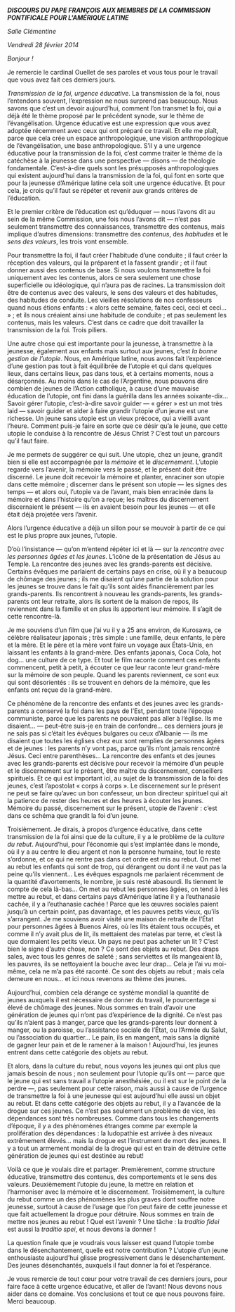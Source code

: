 ***DISCOURS DU PAPE FRANÇOIS*** ***AUX MEMBRES DE LA COMMISSION PONTIFICALE POUR L'AMÉRIQUE LATINE***

*Salle Clémentine*

*Vendredi 28 février 2014*

*Bonjour !*

Je remercie le cardinal Ouellet de ses paroles et vous tous pour le travail que vous avez fait ces derniers jours.

*Transmission de la foi, urgence éducative*. La transmission de la foi, nous l’entendons souvent, l’expression ne nous surprend pas beaucoup. Nous savons que c’est un devoir aujourd’hui, comment l’on transmet la foi, qui a déjà été le thème proposé par le précédent synode, sur le thème de l’évangélisation. Urgence éducative est une expression que vous avez adoptée récemment avec ceux qui ont préparé ce travail. Et elle me plaît, parce que cela crée un espace anthropologique, une vision anthropologique de l’évangélisation, une base anthropologique. S’il y a une urgence éducative pour la transmission de la foi, c’est comme traiter le thème de la catéchèse à la jeunesse dans une perspective — disons — de théologie fondamentale. C’est-à-dire quels sont les présupposés anthropologiques qui existent aujourd’hui dans la transmission de la foi, qui font en sorte que pour la jeunesse d’Amérique latine cela soit une urgence éducative. Et pour cela, je crois qu’il faut se répéter et revenir aux grands critères de l’éducation.

Et le premier critère de l’éducation est qu’éduquer — nous l’avons dit au sein de la même Commission, une fois nous l’avons dit — n’est pas seulement transmettre des connaissances, transmettre des contenus, mais implique d’autres dimensions: transmettre des *contenus*, des *habitudes* et le *sens des valeurs*, les trois vont ensemble.

Pour transmettre la foi, il faut créer l’habitude d’une conduite ; il faut créer la réception des valeurs, qui la préparent et la fassent grandir ; et il faut donner aussi des contenus de base. Si nous voulons transmettre la foi uniquement avec les contenus, alors ce sera seulement une chose superficielle ou idéologique, qui n’aura pas de racines. La transmission doit être de contenus avec des valeurs, le sens des valeurs et des habitudes, des habitudes de conduite. Les vieilles résolutions de nos confesseurs quand nous étions enfants : « alors cette semaine, faites ceci, ceci et ceci... » ; et ils nous créaient ainsi une habitude de conduite ; et pas seulement les contenus, mais les valeurs. C’est dans ce cadre que doit travailler la transmission de la foi. Trois piliers.

Une autre chose qui est importante pour la jeunesse, à transmettre à la jeunesse, également aux enfants mais surtout aux jeunes, c’est *la bonne gestion de l’utopie*. Nous, en Amérique latine, nous avons fait l’expérience d’une gestion pas tout à fait équilibrée de l’utopie et qui dans quelques lieux, dans certains lieux, pas dans tous, et à certains moments, nous a désarçonnés. Au moins dans le cas de l’Argentine, nous pouvons dire combien de jeunes de l’Action catholique, à cause d’une mauvaise éducation de l’utopie, ont fini dans la guérilla dans les années soixante-dix... Savoir gérer l’utopie, c’est-à-dire savoir guider — « gérer » est un mot très laid — savoir guider et aider à faire grandir l’utopie d’un jeune est une richesse. Un jeune sans utopie est un vieux précoce, qui a vieilli avant l’heure. Comment puis-je faire en sorte que ce désir qu’a le jeune, que cette utopie le conduise à la rencontre de Jésus Christ ? C’est tout un parcours qu’il faut faire.

Je me permets de suggérer ce qui suit. Une utopie, chez un jeune, grandit bien si elle est accompagnée par la *mémoire* et le *discernement*. L’utopie regarde vers l’avenir, la mémoire vers le passé, et le présent doit être discerné. Le jeune doit recevoir la mémoire et planter, enraciner son utopie dans cette mémoire ; discerner dans le présent son utopie — les signes des temps — et alors oui, l’utopie va de l’avant, mais bien enracinée dans la mémoire et dans l’histoire qu’on a reçue; les maîtres du discernement discernaient le présent — ils en avaient besoin pour les jeunes — et elle était déjà projetée vers l’avenir.

Alors l’urgence éducative a déjà un sillon pour se mouvoir à partir de ce qui est le plus propre aux jeunes, l’utopie.

D’où l’insistance — qu’on m’entend répéter ici et là — sur la *rencontre avec les personnes âgées et les jeunes*. L’icône de la présentation de Jésus au Temple. La rencontre des jeunes avec les grands-parents est décisive. Certains évêques me parlaient de certains pays en crise, où il y a beaucoup de chômage des jeunes ; ils me disaient qu’une partie de la solution pour les jeunes se trouve dans le fait qu’ils sont aidés financièrement par les grands-parents. Ils rencontrent à nouveau les grands-parents, les grands-parents ont leur retraite, alors ils sortent de la maison de repos, ils reviennent dans la famille et en plus ils apportent leur mémoire. Il s’agit de cette rencontre-là.

Je me souviens d’un film que j’ai vu il y a 25 ans environ, de Kurosawa, ce célèbre réalisateur japonais ; très simple : une famille, deux enfants, le père et la mère. Et le père et la mère vont faire un voyage aux États-Unis, en laissant les enfants à la grand-mère. Des enfants japonais, Coca Cola, hot dog… une culture de ce type. Et tout le film raconte comment ces enfants commencent, petit à petit, à écouter ce que leur raconte leur grand-mère sur la mémoire de son peuple. Quand les parents reviennent, ce sont eux qui sont désorientés : ils se trouvent en dehors de la mémoire, que les enfants ont reçue de la grand-mère.

Ce phénomène de la rencontre des enfants et des jeunes avec les grands-parents a conservé la foi dans les pays de l’Est, pendant toute l’époque communiste, parce que les parents ne pouvaient pas aller à l’église. Ils me disaient... — peut-être suis-je en train de confondre... ces derniers jours je ne sais pas si c’était les évêques bulgares ou ceux d’Albanie — ils me disaient que toutes les églises chez eux sont remplies de personnes âgées et de jeunes : les parents n’y vont pas, parce qu’ils n’ont jamais rencontré Jésus. Ceci entre parenthèses... La rencontre des enfants et des jeunes avec les grands-parents est décisive pour recevoir la mémoire d’un peuple et le discernement sur le présent, être maître du discernement, conseillers spirituels. Et ce qui est important ici, au sujet de la transmission de la foi des jeunes, c’est l’apostolat « corps à corps ». Le discernement sur le présent ne peut se faire qu’avec un bon confesseur, un bon directeur spirituel qui ait la patience de rester des heures et des heures à écouter les jeunes. Mémoire du passé, discernement sur le présent, utopie de l’avenir : c’est dans ce schéma que grandit la foi d’un jeune.

Troisièmement. Je dirais, à propos d’urgence éducative, dans cette transmission de la foi ainsi que de la culture, il y a le problème de la *culture du rebut*. Aujourd’hui, pour l’économie qui s’est implantée dans le monde, où il y a au centre le dieu argent et non la personne humaine, tout le reste s’ordonne, et ce qui ne rentre pas dans cet ordre est mis au rebut. On met au rebut les enfants qui sont de trop, qui dérangent ou dont il ne vaut pas la peine qu’ils viennent... Les évêques espagnols me parlaient récemment de la quantité d’avortements, le nombre, je suis resté abasourdi. Ils tiennent le compte de cela là-bas... On met au rebut les personnes âgées, on tend à les mettre au rebut, et dans certains pays d’Amérique latine il y a l’euthanasie cachée, il y a l’euthanasie cachée ! Parce que les œuvres sociales paient jusqu’à un certain point, pas davantage, et les pauvres petits vieux, qu’ils s’arrangent. Je me souviens avoir visité une maison de retraite de l’État pour personnes âgées à Buenos Aires, où les lits étaient tous occupés, et comme il n’y avait plus de lit, ils mettaient des matelas par terre, et c’est là que dormaient les petits vieux. Un pays ne peut pas acheter un lit ? C’est bien le signe d’autre chose, non ? Ce sont des objets au rebut. Des draps sales, avec tous les genres de saleté ; sans serviettes et ils mangeaient là, les pauvres, ils se nettoyaient la bouche avec leur drap... Cela je l’ai vu moi-même, cela ne m’a pas été raconté. Ce sont des objets au rebut ; mais cela demeure en nous... et ici nous revenons au thème des jeunes.

Aujourd’hui, combien cela dérange ce système mondial la quantité de jeunes auxquels il est nécessaire de donner du travail, le pourcentage si élevé de chômage des jeunes. Nous sommes en train d’avoir une génération de jeunes qui n’ont pas d’expérience de la dignité. Ce n’est pas qu’ils n’aient pas à manger, parce que les grands-parents leur donnent à manger, ou la paroisse, ou l’assistance sociale de l’État, ou l’Armée du Salut, ou l’association du quartier... Le pain, ils en mangent, mais sans la dignité de gagner leur pain et de le ramener à la maison ! Aujourd’hui, les jeunes entrent dans cette catégorie des objets au rebut.

Et alors, dans la culture du rebut, nous voyons les jeunes qui ont plus que jamais besoin de nous ; non seulement pour l’utopie qu’ils ont — parce que le jeune qui est sans travail a l’utopie anesthésiée, ou il est sur le point de la perdre —, pas seulement pour cette raison, mais aussi à cause de l’urgence de transmettre la foi à une jeunesse qui est aujourd’hui elle aussi un objet au rebut. Et dans cette catégorie des objets au rebut, il y a l’avancée de la drogue sur ces jeunes. Ce n’est pas seulement un problème de vice, les dépendances sont très nombreuses. Comme dans tous les changements d’époque, il y a des phénomènes étranges comme par exemple la prolifération des dépendances : la ludopathie est arrivée à des niveaux extrêmement élevés... mais la drogue est l’instrument de mort des jeunes. Il y a tout un armement mondial de la drogue qui est en train de détruire cette génération de jeunes qui est destinée au rebut!

Voilà ce que je voulais dire et partager. Premièrement, comme structure éducative, transmettre des contenus, des comportements et le sens des valeurs. Deuxièmement l’utopie du jeune, la mettre en relation et l’harmoniser avec la mémoire et le discernement. Troisièmement, la culture du rebut comme un des phénomènes les plus graves dont souffre notre jeunesse, surtout à cause de l’usage que l’on peut faire de cette jeunesse et que fait actuellement la drogue pour détruire. Nous sommes en train de mettre nos jeunes au rebut ! Quel est l’avenir ? Une tâche : la *traditio fidei* est aussi la *traditio spei*, et nous devons la donner !

La question finale que je voudrais vous laisser est quand l’utopie tombe dans le désenchantement, quelle est notre contribution ? L’utopie d’un jeune enthousiaste aujourd’hui glisse progressivement dans le désenchantement. Des jeunes désenchantés, auxquels il faut donner la foi et l’espérance.

Je vous remercie de tout cœur pour votre travail de ces derniers jours, pour faire face à cette urgence éducative, et aller de l’avant! Nous devons nous aider dans ce domaine. Vos conclusions et tout ce que nous pouvons faire. Merci beaucoup.